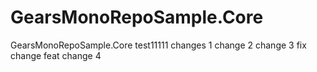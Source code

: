 # GearsMonoRepoSample.Core
GearsMonoRepoSample.Core
test11111
changes 1
change 2
change 3
fix change
feat change 4